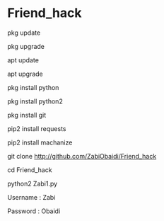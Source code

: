 # Friend_hack

pkg update

pkg upgrade

apt update

apt upgrade

pkg install python

pkg install python2

pkg install  git

pip2 install requests

pip2 install machanize

git clone http://github.com/ZabiObaidi/Friend_hack

cd Friend_hack

python2 Zabi1.py


Username : Zabi

Password : Obaidi
